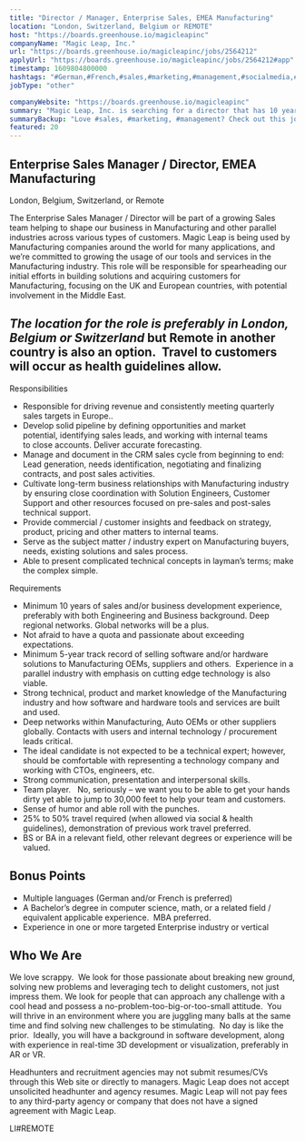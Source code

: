 ```yaml
---
title: "Director / Manager, Enterprise Sales, EMEA Manufacturing"
location: "London, Switzerland, Belgium or REMOTE"
host: "https://boards.greenhouse.io/magicleapinc"
companyName: "Magic Leap, Inc."
url: "https://boards.greenhouse.io/magicleapinc/jobs/2564212"
applyUrl: "https://boards.greenhouse.io/magicleapinc/jobs/2564212#app"
timestamp: 1609804800000
hashtags: "#German,#French,#sales,#marketing,#management,#socialmedia,#crm"
jobType: "other"

companyWebsite: "https://boards.greenhouse.io/magicleapinc"
summary: "Magic Leap, Inc. is searching for a director that has 10 years of sales and/or business development experience, preferably with both Engineering and Business background."
summaryBackup: "Love #sales, #marketing, #management? Check out this job post!"
featured: 20
---
```


## Enterprise Sales Manager / Director, EMEA Manufacturing

London, Belgium, Switzerland, or Remote

The Enterprise Sales Manager / Director will be part of a growing Sales team helping to shape our business in Manufacturing and other parallel industries across various types of customers. Magic Leap is being used by Manufacturing companies around the world for many applications, and we’re committed to growing the usage of our tools and services in the Manufacturing industry. This role will be responsible for spearheading our initial efforts in building solutions and acquiring customers for Manufacturing, focusing on the UK and European countries, with potential involvement in the Middle East. 

## _The location for the role is preferably in London, Belgium or Switzerland_ but Remote in another country is also an option.  Travel to customers will occur as health guidelines allow.

Responsibilities 

*   Responsible for driving revenue and consistently meeting quarterly sales targets in Europe..
*   Develop solid pipeline by defining opportunities and market potential, identifying sales leads, and working with internal teams to close accounts. Deliver accurate forecasting. 
*   Manage and document in the CRM sales cycle from beginning to end: Lead generation, needs identification, negotiating and finalizing contracts, and post sales activities. 
*   Cultivate long-term business relationships with Manufacturing industry by ensuring close coordination with Solution Engineers, Customer Support and other resources focused on pre-sales and post-sales technical support. 
*   Provide commercial / customer insights and feedback on strategy, product, pricing and other matters to internal teams. 
*   Serve as the subject matter / industry expert on Manufacturing buyers, needs, existing solutions and sales process. 
*   Able to present complicated technical concepts in layman’s terms; make the complex simple.

Requirements 

*   Minimum 10 years of sales and/or business development experience, preferably with both Engineering and Business background. Deep regional networks. Global networks will be a plus. 
*   Not afraid to have a quota and passionate about exceeding expectations.
*   Minimum 5-year track record of selling software and/or hardware solutions to Manufacturing OEMs, suppliers and others.  Experience in a parallel industry with emphasis on cutting edge technology is also viable.
*   Strong technical, product and market knowledge of the Manufacturing industry and how software and hardware tools and services are built and used. 
*   Deep networks within Manufacturing, Auto OEMs or other suppliers globally. Contacts with users and internal technology / procurement leads critical. 
*   The ideal candidate is not expected to be a technical expert; however, should be comfortable with representing a technology company and working with CTOs, engineers, etc. 
*   Strong communication, presentation and interpersonal skills. 
*   Team player.   No, seriously – we want you to be able to get your hands dirty yet able to jump to 30,000 feet to help your team and customers.
*   Sense of humor and able roll with the punches.
*   25% to 50% travel required (when allowed via social & health guidelines), demonstration of previous work travel preferred. 
*   BS or BA in a relevant field, other relevant degrees or experience will be valued. 

## Bonus Points

*   Multiple languages (German and/or French is preferred)
*   A Bachelor’s degree in computer science, math, or a related field / equivalent applicable experience.  MBA preferred.
*   Experience in one or more targeted Enterprise industry or vertical

## Who We Are 

We love scrappy.  We look for those passionate about breaking new ground, solving new problems and leveraging tech to delight customers, not just impress them. We look for people that can approach any challenge with a cool head and possess a no-problem-too-big-or-too-small attitude.  You will thrive in an environment where you are juggling many balls at the same time and find solving new challenges to be stimulating.  No day is like the prior.  Ideally, you will have a background in software development, along with experience in real-time 3D development or visualization, preferably in AR or VR. 

Headhunters and recruitment agencies may not submit resumes/CVs through this Web site or directly to managers. Magic Leap does not accept unsolicited headhunter and agency resumes. Magic Leap will not pay fees to any third-party agency or company that does not have a signed agreement with Magic Leap.

LI#REMOTE
